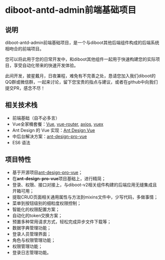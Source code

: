 # diboot-antd-admin前端基础项目

## 说明
diboot-antd-admin前端基础项目，是一个与diboot其他后端组件构成的后端系统相吻合的前端项目。

您可以将此用于您的日常开发中，和diboot其他组件一起用于快速构建您的实际项目，享受自动化带来的快速开发体验。

此间开发，披星戴月，日夜兼程，难免有不完善之处，恳请您加入我们diboot的QQ群或微信群，一起来讨论，留下您宝贵的指点与建议，或者在github中向我们提交PR，感念不尽！

## 相关技术栈
 * 前端基础（自不必多言）
 * Vue全家桶套餐：[Vue](https://cn.vuejs.org/index.html), [vue-router](https://router.vuejs.org/zh/), [axios](https://github.com/axios/axios), [vuex](https://vuex.vuejs.org/zh/) 
 * Ant Design 的 Vue 实现：[Ant Design Vue](https://www.antdv.com/docs/vue/introduce/)
 * 中后台解决方案：[ant-design-pro-vue](https://github.com/sendya/ant-design-pro-vue)
 * ES6 语法

## 项目特性

* 基于开源项目[ant-design-pro-vue](https://github.com/sendya/ant-design-pro-vue)；
* 在**ant-design-pro-vue**项目基础上，进行精简；
* 登录、权限、接口对接上，与diboot-v2相关组件构建的后端应用无缝集成且开箱可用；
* 提取CRUD页面相关通用属性与方法到mixins文件中，少写代码，多做事情；
* 菜单到按钮级别的细粒度权限控制；
* 智能化的权限配置方案；
* 自动化的token交换方案；
* 预置多种常用请求方式，轻松完成异步文件下载等；
* 数据字典管理功能；
* 登录人员管理界面；
* 角色与权限管理功能；
* 权限管理功能；
* 登录日志管理功能。
